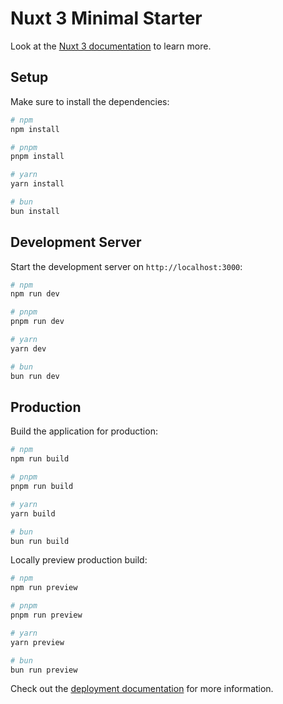 # Nuxt 3 Minimal Starter

Look at the [Nuxt 3 documentation](https://nuxt.com/docs/getting-started/introduction) to learn more.

## Setup

Make sure to install the dependencies:

```bash
# npm
npm install

# pnpm
pnpm install

# yarn
yarn install

# bun
bun install
```

## Development Server

Start the development server on `http://localhost:3000`:

```bash
# npm
npm run dev

# pnpm
pnpm run dev

# yarn
yarn dev

# bun
bun run dev
```

## Production

Build the application for production:

```bash
# npm
npm run build

# pnpm
pnpm run build

# yarn
yarn build

# bun
bun run build
```

Locally preview production build:

```bash
# npm
npm run preview

# pnpm
pnpm run preview

# yarn
yarn preview

# bun
bun run preview
```

Check out the [deployment documentation](https://nuxt.com/docs/getting-started/deployment) for more information.

<!-- 
SUPABASE_URL="https://otqcodzxgjtfswxviqtx.supabase.co"
SUPABASE_KEY="eyJhbGciOiJIUzI1NiIsInR5cCI6IkpXVCJ9.eyJpc3MiOiJzdXBhYmFzZSIsInJlZiI6Im90cWNvZHp4Z2p0ZnN3eHZpcXR4Iiwicm9sZSI6ImFub24iLCJpYXQiOjE3MjA4MzY4MzEsImV4cCI6MjAzNjQxMjgzMX0.9fXj-L3eKobdQHbReueKkE09i67x158eBLQgoP2bSZY"
SUPABASE_SERVICE_KEY="eyJhbGciOiJIUzI1NiIsInR5cCI6IkpXVCJ9.eyJpc3MiOiJzdXBhYmFzZSIsInJlZiI6Im90cWNvZHp4Z2p0ZnN3eHZpcXR4Iiwicm9sZSI6InNlcnZpY2Vfcm9sZSIsImlhdCI6MTcyMDgzNjgzMSwiZXhwIjoyMDM2NDEyODMxfQ.ie8JNpPBpD1hcTYx69QwKKp9oBqsrMPEBJwstH-PCrg" -->